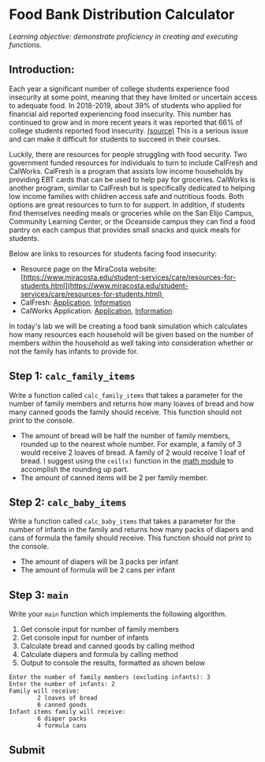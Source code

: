 Food Bank Distribution Calculator
=================================

_Learning objective: demonstrate proficiency in creating and executing functions._

Introduction:
-------------

Each year a significant number of college students experience food insecurity at some point, meaning that they have limited or uncertain access to adequate food. In 2018-2019, about 39% of students who applied for financial aid reported experiencing food insecurity. This number has continued to grow and in more recent years it was reported that 66% of college students reported food insecurity. [(source)](https://www.csac.ca.gov/sites/default/files/file-attachments/food_and_housing_basic_needs_survey_2023.pdf ) This is a serious issue and can make it difficult for students to succeed in their courses. 

Luckily, there are resources for people struggling with food security. Two government funded resources for individuals to turn to include CalFresh and CalWorks. CalFresh is a program that assists low income households by providing EBT cards that can be used to help pay for groceries. CalWorks is another program, similar to CalFresh but is specifically dedicated to helping low income families with children access safe and nutritious foods. Both options are great resources to turn to for support. In addition, if students find themselves needing meals or groceries while on the San Elijo Campus, Community Learning Center, or the Oceanside campus they can find a food pantry on each campus that provides small snacks and quick meals for students. 

Below are links to resources for students facing food insecurity: 

*   Resource page on the MiraCosta website: [https://www.miracosta.edu/student-services/care/resources-for-students.html](https://www.miracosta.edu/student-services/care/resources-for-students.html) 
*   CalFresh: [Application](https://www.getcalfresh.org/?source=g2&utm_term=calfresh%20application&utm_campaign=Statewide+EN&utm_source=adwords&utm_medium=ppc&hsa_acc=3022312842&hsa_cam=13530638856&hsa_grp=120972711982&hsa_ad=538519139184&hsa_src=g&hsa_tgt=kwd-301897372977&hsa_kw=calfresh%20application&hsa_mt=b&hsa_net=adwords&hsa_ver=3&gad_source=1&gclid=Cj0KCQiAo5u6BhDJARIsAAVoDWtBxGpRyNPSTbkXa8zSIU6X-XHZcJt3EyNMSOYLYuPrlSTcGNN_VhgaAnonEALw_wcB), [Information](https://feedingsandiego.org/calfresh/?gad_source=1&gclid=Cj0KCQiAo5u6BhDJARIsAAVoDWu2KgEB9mfsJYJKru2rGBss6QEi16hdg2gxY1KvSdbnbXm5n029-KoaAhrgEALw_wcB)
*   CalWorks Application: [Application](https://benefitscal.com/), [Information](https://www.cdss.ca.gov/calworks)

In today's lab we will be creating a food bank simulation which calculates how many resources each household will be given based on the number of members within the household as well taking into consideration whether or not the family has infants to provide for. 

Step 1: `calc_family_items`
---------------------------

Write a function called `calc_family_items` that takes a parameter for the number of family members and returns how many loaves of bread and how many canned goods the family should receive. This function should not print to the console.

*   The amount of bread will be half the number of family members, rounded up to the nearest whole number. For example, a family of 3 would receive 2 loaves of bread. A family of 2 would receive 1 loaf of bread. I suggest using the `ceil(x)` function in the [math module](https://docs.python.org/3/library/math.html) to accomplish the rounding up part.
*   The amount of canned items will be 2 per family member.

Step 2: `calc_baby_items`
-------------------------

Write a function called `calc_baby_items` that takes a parameter for the number of infants in the family and returns how many packs of diapers and cans of formula the family should receive. This function should not print to the console.

*   The amount of diapers will be 3 packs per infant
*   The amount of formula will be 2 cans per infant

Step 3: `main`
------------

Write your `main` function which implements the following algorithm.

1.  Get console input for number of family members
2.  Get console input for number of infants
3.  Calculate bread and canned goods by calling method
4.  Calculate diapers and formula by calling method
5.  Output to console the results, formatted as shown below

```
Enter the number of family members (excluding infants): 3
Enter the number of infants: 2
Family will receive:
        2 loaves of bread
        6 canned goods
Infant items family will receive:
        6 diaper packs
        4 formula cans
```

Submit
------